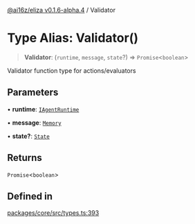[@ai16z/eliza v0.1.6-alpha.4](../index.md) / Validator

# Type Alias: Validator()

> **Validator**: (`runtime`, `message`, `state`?) => `Promise`\<`boolean`\>

Validator function type for actions/evaluators

## Parameters

• **runtime**: [`IAgentRuntime`](../interfaces/IAgentRuntime.md)

• **message**: [`Memory`](../interfaces/Memory.md)

• **state?**: [`State`](../interfaces/State.md)

## Returns

`Promise`\<`boolean`\>

## Defined in

[packages/core/src/types.ts:393](https://github.com/HeySquib/eliza/blob/main/packages/core/src/types.ts#L393)
